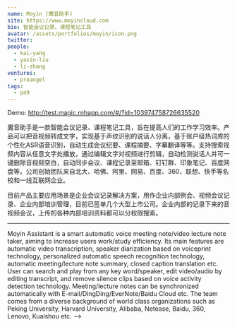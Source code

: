 ```yaml
---
name: Moyin (魔音助手)
site: https://www.moyincloud.com
bio: 智能会议记录、课程笔记工具
avatar: /assets/portfolios/moyin/icon.png
twitter:
people:
  - kai-yang
  - yaxin-liu
  - li-zhang
ventures:
  - preangel
tags:
  - pa9
---
```


Demo: <http://test.magic.rnhapp.com/#/?id=103974758726635520>

魔音助手是一款智能会议记录、课程笔记工具，旨在提高人们的工作学习效率。产品可以把音视频转成文字，实现基于声纹识别的说话人分离，基于账户级热词库的个性化ASR语音识别，自动生成会议纪要、课程摘要、字幕翻译等等。支持搜索视频内容从任意文字处播放，通过编辑文字对视频进行剪辑，自动检测说话人并可一键删除音视频空白，自动同步会议、课程记录至邮箱、钉钉群、印象笔记、百度网盘等。公司创始团队来自北大、哈佛、阿里、网易、百度、360、联想、快手等名校和一线互联网企业。

目前产品主要应用场景是企业会议记录解决方案，用作企业内部例会、视频会议记录、企业内部培训管理，目前已签单几个大型上市公司。企业内部的记录下来的音视频会议，上传的各种内部培训资料都可以分权限搜索。

---

Moyin Assistant is a smart automatic voice meeting note/video lecture note taker, aiming to increase users work/study efficiency. Its main features are automatic video transcription, speaker diarization based on voiceprint technology, personalized automatic speech recognition technology, automatic meeting/lecture note summary, closed caption translation etc. User can search and play from any key word/speaker, edit video/audio by editing transcript, and remove silence clips based on voice activity detection technology. Meeting/lecture notes can be synchronized automatically with E-mail/DingDing/EverNote/Baidu Cloud etc. The team comes from a diverse background of world class organizations such as Peking University, Harvard University, Alibaba, Netease, Baidu, 360, Lenovo, Kuaishou etc. -->
